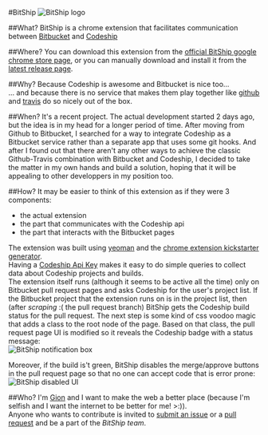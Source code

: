 #BitShip
![BitShip logo](https://cloud.githubusercontent.com/assets/810579/8598046/6c409dce-2661-11e5-8e90-6115301b1764.png)

##What?
BitShip is a chrome extension that facilitates communication between [Bitbucket](http://bitbucket.org) and [Codeship](http://codeship.com)

##Where?
You can download this extension from the [official BitShip google chrome store page](https://chrome.google.com/webstore/detail/bitship/heagnhmcighohcbdgndgmebmcpfgadbd), or you can manually download and install it from the [latest release page](https://github.com/gion/BitShip/releases/latest).

##Why?
Because Codeship is awesome and Bitbucket is nice too...  
... and because there is no service that makes them play together like [github](http://github.com) and [travis](http://travis-ci.org) do so nicely out of the box.

##When?
It's a recent project. The actual development started 2 days ago, but the idea is in my head for a longer period of time.
After moving from Github to Bitbucket, I searched for a way to integrate Codeship as a Bitbucket service rather than a separate app that uses some git hooks. And after I found out that there aren't any other ways to achieve the classic Github-Travis combination with Bitbucket and Codeship, I decided to take the matter in my own hands and build a solution, hoping that it will be appealing to other developpers in my position too.

##How?
It may be easier to think of this extension as if they were 3 components:  
 - the actual extension
 - the part that communicates with the Codeship api
 - the part that interacts with the Bitbucket pages

 The extension was built using [yeoman](http://yeoman.io) and the [chrome extension kickstarter generator](https://github.com/yeoman/generator-chrome-extension).  
 Having a [Codeship Api Key](https://codeship.com/documentation/integrations/api/#get-a-api-key) makes it easy to do simple queries to collect data about Codeship projects and builds.  
 The extension itself runs (although it seems to be active all the time) only on Bitbucket pull request pages and asks Codeship for the user's project list. If the Bitbucket project that the extension runs on is in the project list, then (after *scraping* :( the pull request branch) BitShip gets the Codeship build status for the pull request.
 The next step is some kind of css voodoo magic that adds a class to the root node of the page. Based on that class, the pull request page UI is modified so it reveals the Codeship badge with a status message:  
 ![BitShip notification box](https://cloud.githubusercontent.com/assets/810579/8597770/f8f71132-265f-11e5-8981-de02ae428aa4.png)

 Moreover, if the build is't green, BitShip disables the merge/approve buttons in the pull request page so that no one can accept code that is error prone:  
 ![BitShip disabled UI](https://cloud.githubusercontent.com/assets/810579/8597851/721cb0a8-2660-11e5-9952-6b14919a9aaf.png)

##Who?
I'm [Gion](https://careers.stackoverflow.com/gion) and I want to make the web a better place (because I'm selfish and I want the internet to be better for me! >:)).  
Anyone who wants to contribute is invited to [submit an issue](https://github.com/gion/BitShip/issues/new) or a [pull request](https://github.com/gion/BitShip/compare) and be a part of the  *BitShip team*.  
